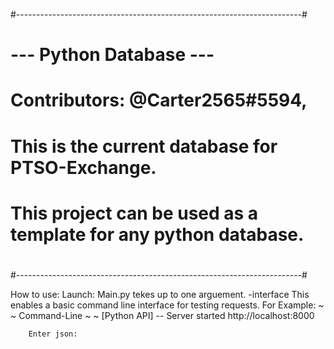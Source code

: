 #-----------------------------------------------------------------------#
#                         --- Python Database ---
#
# Contributors: @Carter2565#5594, 
# This is the current database for PTSO-Exchange.
# This project can be used as a template for any python database.
#
#-----------------------------------------------------------------------#

How to use:
  Launch:
    Main.py tekes up to one arguement.
      -interface
        This enables a basic command line interface for testing requests.  For Example:
~                                                                                      ~
Command-Line
~                                                                                      ~
        [Python API] -- Server started http://localhost:8000

        Enter json: